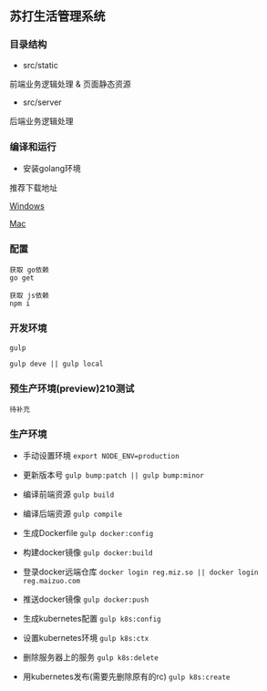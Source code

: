 ## 苏打生活管理系统

### 目录结构

* src/static 

前端业务逻辑处理 & 页面静态资源

* src/server

后端业务逻辑处理

### 编译和运行

* 安装golang环境

推荐下载地址

[Windows](http://golangtc.com/static/go/1.5.2/go1.5.2.windows-amd64.zip)

[Mac](http://golangtc.com/static/go/1.5.2/go1.5.2.darwin-amd64.tar.gz)

### 配置


```
获取 go依赖
go get 

获取 js依赖
npm i 

```
### 开发环境

```
gulp 

gulp deve || gulp local
```

### 预生产环境(preview)210测试

`待补充`

### 生产环境


- 手动设置环境
	`
	export NODE_ENV=production
	`

- 更新版本号
	`
	gulp bump:patch || gulp bump:minor
	`

- 编译前端资源
	`
	gulp build
	`

- 编译后端资源
	`
	gulp compile
	`

- 生成Dockerfile
	`
	 gulp docker:config
	`
	
- 构建docker镜像
	`
	 gulp docker:build
	`

- 登录docker远端仓库
	`
	docker login reg.miz.so || docker login reg.maizuo.com
	`

- 推送docker镜像
	`
	gulp docker:push
	`

- 生成kubernetes配置
	`
	gulp k8s:config
	`

- 设置kubernetes环境
	`
	gulp k8s:ctx
	`

- 删除服务器上的服务
	`
	gulp k8s:delete
	`

- 用kubernetes发布(需要先删除原有的rc)
	`
	gulp k8s:create
	`
